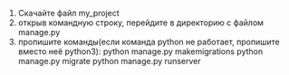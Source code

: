 1. Скачайте файл my_project
2. открыв командную строку, перейдите в директорию с файлом manage.py
3. пропишите команды(если команда python не работает, пропишите вместо неё python3):
                    python manage.py makemigrations
                    python manage.py migrate
                    python manage.py runserver
